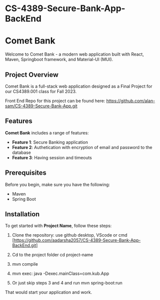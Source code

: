 # CS-4389-Secure-Bank-App-BackEnd

# Comet Bank

Welcome to Comet Bank - a modern web application built with React, Maven, Springboot framework, and Material-UI (MUI).

## Project Overview

Comet Bank is a full-stack web application designed as a Final Project for our CS4389.001 class for Fall 2023.

Front End Repo for this project can be found here: https://github.com/alan-sam/CS-4389-Secure-Bank-App.git

## Features

**Comet Bank** includes a range of features:

- **Feature 1**: Secure Banking application
- **Feature 2**: Authetication with encryption of email and password to the database
- **Feature 3**: Having session and timeouts

## Prerequisites

Before you begin, make sure you have the following:

- Maven
- Spring Boot

## Installation

To get started with **Project Name**, follow these steps:

1. Clone the repository:
   use github desktop, VScode or cmd
  [https://github.com/aadarsha2057/CS-4389-Secure-Bank-App-BackEnd.git]
   
2. Cd to the project folder
    cd project-name

3. mvn compile

4. mvn exec: java -Dexec.mainClass=com.kub.App

5. Or just skip steps 3 and 4 and run mvn spring-boot:run

That would start your application and work.
